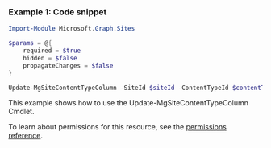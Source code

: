 ### Example 1: Code snippet

```powershellImport-Module Microsoft.Graph.Sites

$params = @{
	required = $true
	hidden = $false
	propagateChanges = $false
}

Update-MgSiteContentTypeColumn -SiteId $siteId -ContentTypeId $contentTypeId -ColumnDefinitionId $columnDefinitionId -BodyParameter $params
```
This example shows how to use the Update-MgSiteContentTypeColumn Cmdlet.
To learn about permissions for this resource, see the [permissions reference](/graph/permissions-reference).

